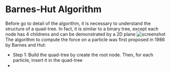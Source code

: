 Barnes-Hut Algorithm
==========

Before go to detail of the algorithm, it is necessary to understand the structure of a quad-tree. In fact, it is similar to a binary tree, except each node has 4 childrens and can be demonstrated by a 2D plane
![screenshot](https://github.com/ntta/barnes-hut-algorithm/master/quadtreeEx.gif)
The algorithm to compute the force on a particle was first proposed in 1986 by Barnes and Hut:
+ Step 1: Build the quad-tree by create the root node. Then, for each particle, insert it in the quad-tree
+ 
